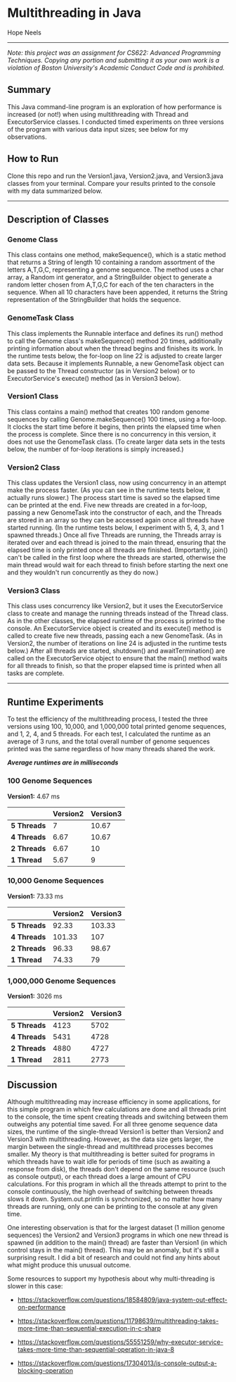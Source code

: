 # Multithreading in Java

Hope Neels
<hr>

*Note: this project was an assignment for CS622: Advanced Programming Techniques. Copying any portion and submitting it as your own work is a violation of Boston University's Academic Conduct Code and is prohibited.*

## Summary
This Java command-line program is an exploration of how performance is increased (or not!) when using multithreading with Thread and ExecutorService classes. I conducted timed experiments on three versions of the program with various data input sizes; see below for my observations.

## How to Run
Clone this repo and run the Version1.java, Version2.java, and Version3.java classes from your terminal. Compare your results printed to the console with my data summarized below.

<hr>

## Description of Classes
### Genome Class
This class contains one method, makeSequence(), which is a static method that returns a String of length 10 containing a random assortment of the letters A,T,G,C, representing a genome sequence. The method uses a char array, a Random int generator, and a StringBuilder object to generate a random letter chosen from A,T,G,C for each of the ten characters in the sequence. When all 10 characters have been appended, it returns the String representation of the StringBuilder that holds the sequence.

### GenomeTask Class
This class implements the Runnable interface and defines its run() method to call the Genome class's makeSequence() method 20 times, additionally printing information about when the thread begins and finishes its work. In the runtime tests below, the for-loop on line 22 is adjusted to create larger data sets. Because it implements Runnable, a new GenomeTask object can be passed to the Thread constructor (as in Version2 below) or to ExecutorService's execute() method (as in Version3 below).

### Version1 Class
This class contains a main() method that creates 100 random genome sequences by calling Genome.makeSequence() 100 times, using a for-loop. It clocks the start time before it begins, then prints the elapsed time when the process is complete. Since there is no concurrency in this version, it does not use the GenomeTask class. (To create larger data sets in the tests below, the number of for-loop iterations is simply increased.)

### Version2 Class
This class updates the Version1 class, now using concurrency in an attempt make the process faster. (As you can see in the runtime tests below, it actually runs slower.) The process start time is saved so the elapsed time can be printed at the end. Five new threads are created in a for-loop, passing a new GenomeTask into the constructor of each, and the Threads are stored in an array so they can be accessed again once all threads have started running. (In the runtime tests below, I experiment with 5, 4, 3, and 1 spawned threads.) Once all five Threads are running, the Threads array is iterated over and each thread is joined to the main thread, ensuring that the elapsed time is only printed once all threads are finished. (Importantly, join() can't be called in the first loop where the threads are started, otherwise the main thread would wait for each thread to finish before starting the next one and they wouldn't run concurrently as they do now.)

### Version3 Class
This class uses concurrency like Version2, but it uses the ExecutorService class to create and manage the running threads instead of the Thread class. As in the other classes, the elapsed runtime of the process is printed to the console. An ExecutorService object is created and its execute() method is called to create five new threads, passing each a new GenomeTask. (As in Version2, the number of iterations on line 24 is adjusted in the runtime tests below.) After all threads are started, shutdown() and awaitTermination() are called on the ExecutorService object to ensure that the main() method waits for all threads to finish, so that the proper elapsed time is printed when all tasks are complete.

<hr>

## Runtime Experiments
To test the efficiency of the multithreading process, I tested the three versions using 100, 10,000, and 1,000,000 total printed genome sequences, and 1, 2, 4, and 5 threads. For each test, I calculated the runtime as an average of 3 runs, and the total overall number of genome sequences printed was the same regardless of how many threads shared the work.

***Average runtimes are in milliseconds***

### 100 Genome Sequences
**Version1:** 4.67 ms

|               | Version2 | Version3 |
|---------------|----------|----------|
| **5 Threads** | 7        | 10.67    |
| **4 Threads** | 6.67     | 10.67    |
| **2 Threads** | 6.67     | 10       |
| **1 Thread**  | 5.67     | 9        |


### 10,000 Genome Sequences
**Version1:** 73.33 ms

|               | Version2 | Version3 |
|---------------|----------|----------|
| **5 Threads** | 92.33    | 103.33   |
| **4 Threads** | 101.33   | 107      |
| **2 Threads** | 96.33    | 98.67    |
| **1 Thread**  | 74.33    | 79       |


### 1,000,000 Genome Sequences
**Version1:** 3026 ms

|               | Version2 | Version3 |
|---------------|----------|----------|
| **5 Threads** | 4123     | 5702     |
| **4 Threads** | 5431     | 4728     |
| **2 Threads** | 4880     | 4727     |
| **1 Thread**  | 2811     | 2773     |


## Discussion
Although multithreading may increase efficiency in some applications, for this simple program in which few calculations are done and all threads print to the console, the time spent creating threads and switching between them outweighs any potential time saved. For all three genome sequence data sizes, the runtime of the single-thread Version1 is better than Version2 and Version3 with multithreading. However, as the data size gets larger, the margin between the single-thread and multithread processes becomes smaller. My theory is that multithreading is better suited for programs in which threads have to wait idle for periods of time (such as awaiting a response from disk), the threads don't depend on the same resource (such as console output), or each thread does a large amount of CPU calculations. For this program in which all the threads attempt to print to the console continuously, the high overhead of switching between threads slows it down. System.out.println is synchronized, so no matter how many threads are running, only one can be printing to the console at any given time.

One interesting observation is that for the largest dataset (1 million genome sequences) the Version2 and Version3 programs in which one new thread is spawned (in addition to the main() thread) are faster than Version1 (in which control stays in the main() thread). This may be an anomaly, but it's still a surprising result. I did a bit of research and could not find any hints about what might produce this unusual outcome.

Some resources to support my hypothesis about why multi-threading is slower in this case:
* https://stackoverflow.com/questions/18584809/java-system-out-effect-on-performance

* https://stackoverflow.com/questions/11798639/multithreading-takes-more-time-than-sequential-execution-in-c-sharp

* https://stackoverflow.com/questions/55551259/why-executor-service-takes-more-time-than-sequential-operation-in-java-8

* https://stackoverflow.com/questions/17304013/is-console-output-a-blocking-operation
